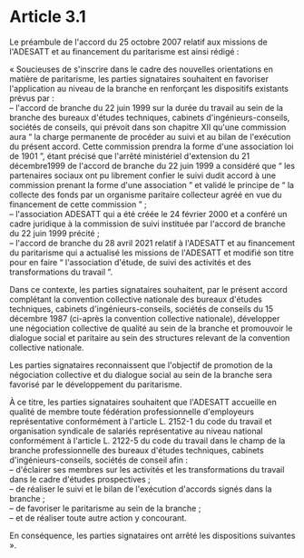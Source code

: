 # Article 3.1

Le préambule de l'accord du 25 octobre 2007 relatif aux missions de l'ADESATT et au financement du paritarisme est ainsi rédigé :

« Soucieuses de s'inscrire dans le cadre des nouvelles orientations en matière de paritarisme, les parties signataires souhaitent en favoriser l'application au niveau de la branche en renforçant les dispositifs existants prévus par :  
 – l'accord de branche du 22 juin 1999 sur la durée du travail au sein de la branche des bureaux d'études techniques, cabinets d'ingénieurs-conseils, sociétés de conseils, qui prévoit dans son chapitre XII qu'une commission aura “ la charge permanente de procéder au suivi et au bilan de l'exécution du présent accord. Cette commission prendra la forme d'une association loi de 1901 ”, étant précisé que l'arrêté ministériel d'extension du 21 décembre1999 de l'accord de branche du 22 juin 1999 a considéré que “ les partenaires sociaux ont pu librement confier le suivi dudit accord à une commission prenant la forme d'une association ” et validé le principe de “ la collecte des fonds par un organisme paritaire collecteur agréé en vue du financement de cette commission ” ;  
 – l'association ADESATT qui a été créée le 24 février 2000 et a conféré un cadre juridique à la commission de suivi instituée par l'accord de branche du 22 juin 1999 précité ;  
 – l'accord de branche du 28 avril 2021 relatif à l'ADESATT et au financement du paritarisme qui a actualisé les missions de l'ADESATT et modifié son titre pour en faire “ l'association d'étude, de suivi des activités et des transformations du travail ”.

Dans ce contexte, les parties signataires souhaitent, par le présent accord complétant la convention collective nationale des bureaux d'études techniques, cabinets d'ingénieurs-conseils, sociétés de conseils du 15 décembre 1987 (ci-après la convention collective nationale), développer une négociation collective de qualité au sein de la branche et promouvoir le dialogue social et paritaire au sein des structures relevant de la convention collective nationale.

Les parties signataires reconnaissent que l'objectif de promotion de la négociation collective et du dialogue social au sein de la branche sera favorisé par le développement du paritarisme.

À ce titre, les parties signataires souhaitent que l'ADESATT accueille en qualité de membre toute fédération professionnelle d'employeurs représentative conformément à l'article L. 2152-1 du code du travail et organisation syndicale de salariés représentative au niveau national conformément à l'article L. 2122-5 du code du travail dans le champ de la branche professionnelle des bureaux d'études techniques, cabinets d'ingénieurs-conseils, sociétés de conseil afin :  
 – d'éclairer ses membres sur les activités et les transformations du travail dans le cadre d'études prospectives ;  
 – de réaliser le suivi et le bilan de l'exécution d'accords signés dans la branche ;  
 – de favoriser le paritarisme au sein de la branche ;  
 – et de réaliser toute autre action y concourant.

En conséquence, les parties signataires ont arrêté les dispositions suivantes ».

